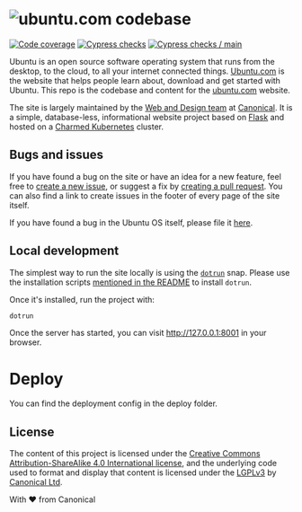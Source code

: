 # ![ubuntu](https://assets.ubuntu.com/v1/9f61b97f-logo-ubuntu.svg "Ubuntu").com codebase

[![Code coverage](https://codecov.io/gh/canonical-web-and-design/ubuntu.com/branch/master/graph/badge.svg)](https://codecov.io/gh/canonical-web-and-design/ubuntu.com)
[![Cypress checks](https://github.com/canonical-web-and-design/ubuntu.com/workflows/Cypress%20checks/badge.svg)](https://github.com/canonical-web-and-design/ubuntu.com/actions?query=workflow%3A%22Cypress+checks%22)
[![Cypress checks / main](https://github.com/canonical-web-and-design/ubuntu.com/workflows/Cypress%20main%20checks/badge.svg)](https://github.com/canonical-web-and-design/ubuntu.com/actions/workflows/cypress-main.yaml?query=workflow%3A%22Cypress+checks%22)

Ubuntu is an open source software operating system that runs from the desktop, to the cloud, to all your internet connected things. [Ubuntu.com](https://ubuntu.com) is the website that helps people learn about, download and get started with Ubuntu. This repo is the codebase and content for the [ubuntu.com](https://ubuntu.com) website.

The site is largely maintained by the [Web and Design team](https://ubuntu.com/blog/topics/design) at [Canonical](https://www.canonical.com). It is a simple, database-less, informational website project based on [Flask](https://flask.palletsprojects.com/en/1.1.x/) and hosted on a [Charmed Kubernetes](https://ubuntu.com/kubernetes) cluster.

## Bugs and issues

If you have found a bug on the site or have an idea for a new feature, feel free to [create a new issue](https://github.com/canonical-web-and-design/ubuntu.com/issues/new), or suggest a fix by [creating a pull request](https://help.github.com/articles/creating-a-pull-request/). You can also find a link to create issues in the footer of every page of the site itself.

If you have found a bug in the Ubuntu OS itself, please file it [here](https://bugs.launchpad.net/ubuntu/).

## Local development

The simplest way to run the site locally is using the [`dotrun`](https://github.com/canonical-web-and-design/dotrun/) snap. Please use the installation scripts [mentioned in the README](https://github.com/canonical-web-and-design/dotrun/blob/main/README.md#installation) to install `dotrun`.

Once it's installed, run the project with:

```bash
dotrun
```

Once the server has started, you can visit <http://127.0.0.1:8001> in your browser.

# Deploy

You can find the deployment config in the deploy folder.

## License

The content of this project is licensed under the [Creative Commons Attribution-ShareAlike 4.0 International license](https://creativecommons.org/licenses/by-sa/4.0/), and the underlying code used to format and display that content is licensed under the [LGPLv3](http://opensource.org/licenses/lgpl-3.0.html) by [Canonical Ltd](http://www.canonical.com/).

With ♥ from Canonical
